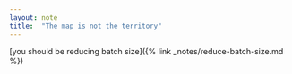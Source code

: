 ```yaml
---
layout: note
title:  "The map is not the territory"
---
```


[you should be reducing batch size]({% link _notes/reduce-batch-size.md %})